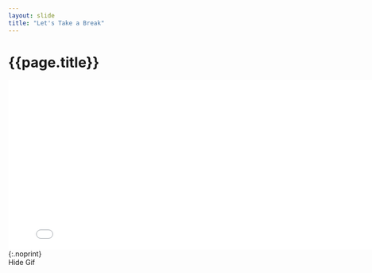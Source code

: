 ```yaml
---
layout: slide
title: "Let's Take a Break"
---
```


# {{page.title}}

<iframe src="//giphy.com/embed/14fq3aX3v85VCM" width="800"
height="341" frameBorder="0" class="giphy-embed"
allowFullScreen></iframe>
{:.noprint}

<div class="hide-gif">
Hide Gif
</div>
